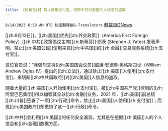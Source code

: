 ```yaml
---
title: 【秘翻在线】禁止使用支付宝，切断中共对美国个人信息的盗取
---
```

`9/14/2023 6:38 AM UTC 秘密翻譯組G-Translators` [轉載自GNews](https://gnews.org/articles/1688747)

[[zh:9月13日]]，[[zh:美国]]优先[[zh:外交政策]]（America First Foreign Policy）[[zh:中共]]政策倡议主席[[zh:斯蒂芬]]·耶茨 (Stephen J. Yates) 发表声明，禁止[[zh:美国公民]]使用来自[[zh:中共国]]的[[zh:金融]]交易服务系统[[zh:支付宝]]。

这位官员说：“我强烈支持[[zh:美国国会议员]]威廉·安德魯·奧格斯四世（William Andrew Ogles IV）提出的[[zh:立法]]，通过禁止[[zh:美国]]人使用[[zh:支付宝]]，来切断[[zh:中共国政府]]对[[zh:美国]]人信息的盗取。

随着大量的[[zh:美国]]人开始使用[[zh:支付宝]]，被[[zh:中国共产党]]控制的[[zh:阿里巴巴集团]]得以加强其全球[[zh:金融]]业务，2021 年，[[zh:美国]]前总统[[zh:川普]]签署了一项[[zh:行政]]命令，禁止[[zh:美国]]人使用[[zh:支付宝]]；而现[[zh:美国政府]]却撤销了这一[[zh:行政]]命令。

[[zh:中共]]会利用[[zh:美国]]的任何安全漏洞，尤其是在挖掘[[zh:美国]]人的个人信息和[[zh:金融]]数据方面。
